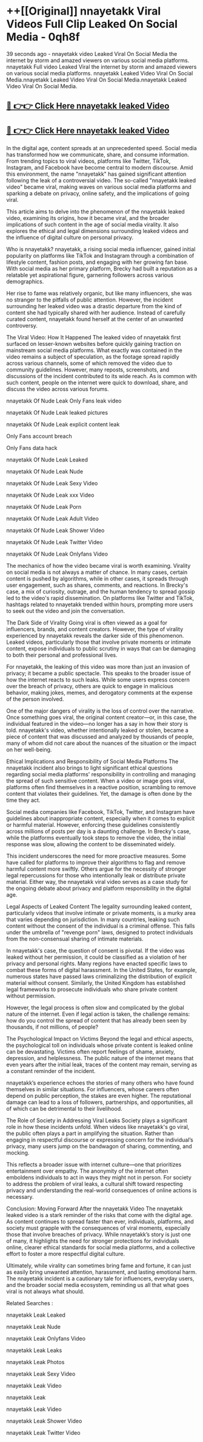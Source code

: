# ++[[Original]] nnayetakk Viral Videos Full Clip Leaked On Social Media - 0qh8f<br>

39 seconds ago - nnayetakk video Leaked Viral On Social Media the internet by storm and amazed viewers on various social media platforms.
nnayetakk Full video Leaked Viral the internet by storm and amazed viewers on various social media platforms. nnayetakk Leaked Video Viral On Social Media.nnayetakk Leaked Video Viral On Social Media.nnayetakk Leaked Video Viral On Social Media.<br>


## [🔴 👉👉 Click Here nnayetakk leaked Video ](https://onlyclips.site?title=nnayetakk&ref=git)

## [🔴 👉👉 Click Here nnayetakk leaked Video ](https://onlyclips.site?title=nnayetakk&ref=git)

In the digital age, content spreads at an unprecedented speed. Social media has transformed how we communicate, share, and consume information. From trending topics to viral videos, platforms like Twitter, TikTok, Instagram, and Facebook have become central to modern discourse. Amid this environment, the name "nnayetakk" has gained significant attention following the leak of a controversial video. The so-called "nnayetakk leaked video" became viral, making waves on various social media platforms and sparking a debate on privacy, online safety, and the implications of going viral.

This article aims to delve into the phenomenon of the nnayetakk leaked video, examining its origins, how it became viral, and the broader implications of such content in the age of social media virality. It also explores the ethical and legal dimensions surrounding leaked videos and the influence of digital culture on personal privacy.

Who is nnayetakk?
nnayetakk, a rising social media influencer, gained initial popularity on platforms like TikTok and Instagram through a combination of lifestyle content, fashion posts, and engaging with her growing fan base. With social media as her primary platform, Brecky had built a reputation as a relatable yet aspirational figure, garnering followers across various demographics.

Her rise to fame was relatively organic, but like many influencers, she was no stranger to the pitfalls of public attention. However, the incident surrounding her leaked video was a drastic departure from the kind of content she had typically shared with her audience. Instead of carefully curated content, nnayetakk found herself at the center of an unwanted controversy.

The Viral Video: How It Happened
The leaked video of nnayetakk first surfaced on lesser-known websites before quickly gaining traction on mainstream social media platforms. What exactly was contained in the video remains a subject of speculation, as the footage spread rapidly across various channels, some of which removed the video due to community guidelines. However, many reposts, screenshots, and discussions of the incident contributed to its wide reach. As is common with such content, people on the internet were quick to download, share, and discuss the video across various forums.

nnayetakk Of Nude Leak Only Fans leak video

nnayetakk Of Nude Leak leaked pictures

nnayetakk Of Nude Leak explicit content leak

Only Fans account breach

Only Fans data hack

nnayetakk Of Nude Leak Leaked

nnayetakk Of Nude Leak Nude

nnayetakk Of Nude Leak Sexy Video

nnayetakk Of Nude Leak xxx Video

nnayetakk Of Nude Leak Porn

nnayetakk Of Nude Leak Adult Video

nnayetakk Of Nude Leak Shower Video

nnayetakk Of Nude Leak Twitter Video

nnayetakk Of Nude Leak Onlyfans Video

The mechanics of how the video became viral is worth examining. Virality on social media is not always a matter of chance. In many cases, certain content is pushed by algorithms, while in other cases, it spreads through user engagement, such as shares, comments, and reactions. In Brecky's case, a mix of curiosity, outrage, and the human tendency to spread gossip led to the video's rapid dissemination. On platforms like Twitter and TikTok, hashtags related to nnayetakk trended within hours, prompting more users to seek out the video and join the conversation.

The Dark Side of Virality
Going viral is often viewed as a goal for influencers, brands, and content creators. However, the type of virality experienced by nnayetakk reveals the darker side of this phenomenon. Leaked videos, particularly those that involve private moments or intimate content, expose individuals to public scrutiny in ways that can be damaging to both their personal and professional lives.

For nnayetakk, the leaking of this video was more than just an invasion of privacy; it became a public spectacle. This speaks to the broader issue of how the internet reacts to such leaks. While some users express concern over the breach of privacy, others are quick to engage in malicious behavior, making jokes, memes, and derogatory comments at the expense of the person involved.

One of the major dangers of virality is the loss of control over the narrative. Once something goes viral, the original content creator—or, in this case, the individual featured in the video—no longer has a say in how their story is told. nnayetakk's video, whether intentionally leaked or stolen, became a piece of content that was discussed and analyzed by thousands of people, many of whom did not care about the nuances of the situation or the impact on her well-being.

Ethical Implications and Responsibility of Social Media Platforms
The nnayetakk incident also brings to light significant ethical questions regarding social media platforms' responsibility in controlling and managing the spread of such sensitive content. When a video or image goes viral, platforms often find themselves in a reactive position, scrambling to remove content that violates their guidelines. Yet, the damage is often done by the time they act.

Social media companies like Facebook, TikTok, Twitter, and Instagram have guidelines about inappropriate content, especially when it comes to explicit or harmful material. However, enforcing these guidelines consistently across millions of posts per day is a daunting challenge. In Brecky's case, while the platforms eventually took steps to remove the video, the initial response was slow, allowing the content to be disseminated widely.

This incident underscores the need for more proactive measures. Some have called for platforms to improve their algorithms to flag and remove harmful content more swiftly. Others argue for the necessity of stronger legal repercussions for those who intentionally leak or distribute private material. Either way, the nnayetakk viral video serves as a case study for the ongoing debate about privacy and platform responsibility in the digital age.

Legal Aspects of Leaked Content
The legality surrounding leaked content, particularly videos that involve intimate or private moments, is a murky area that varies depending on jurisdiction. In many countries, leaking such content without the consent of the individual is a criminal offense. This falls under the umbrella of "revenge porn" laws, designed to protect individuals from the non-consensual sharing of intimate materials.

In nnayetakk's case, the question of consent is pivotal. If the video was leaked without her permission, it could be classified as a violation of her privacy and personal rights. Many regions have enacted specific laws to combat these forms of digital harassment. In the United States, for example, numerous states have passed laws criminalizing the distribution of explicit material without consent. Similarly, the United Kingdom has established legal frameworks to prosecute individuals who share private content without permission.

However, the legal process is often slow and complicated by the global nature of the internet. Even if legal action is taken, the challenge remains: how do you control the spread of content that has already been seen by thousands, if not millions, of people?

The Psychological Impact on Victims
Beyond the legal and ethical aspects, the psychological toll on individuals whose private content is leaked online can be devastating. Victims often report feelings of shame, anxiety, depression, and helplessness. The public nature of the internet means that even years after the initial leak, traces of the content may remain, serving as a constant reminder of the incident.

nnayetakk’s experience echoes the stories of many others who have found themselves in similar situations. For influencers, whose careers often depend on public perception, the stakes are even higher. The reputational damage can lead to a loss of followers, partnerships, and opportunities, all of which can be detrimental to their livelihood.

The Role of Society in Addressing Viral Leaks
Society plays a significant role in how these incidents unfold. When videos like nnayetakk's go viral, the public often plays a part in amplifying the situation. Rather than engaging in respectful discourse or expressing concern for the individual’s privacy, many users jump on the bandwagon of sharing, commenting, and mocking.

This reflects a broader issue with internet culture—one that prioritizes entertainment over empathy. The anonymity of the internet often emboldens individuals to act in ways they might not in person. For society to address the problem of viral leaks, a cultural shift toward respecting privacy and understanding the real-world consequences of online actions is necessary.

Conclusion: Moving Forward After the nnayetakk Video
The nnayetakk leaked video is a stark reminder of the risks that come with the digital age. As content continues to spread faster than ever, individuals, platforms, and society must grapple with the consequences of viral moments, especially those that involve breaches of privacy. While nnayetakk’s story is just one of many, it highlights the need for stronger protections for individuals online, clearer ethical standards for social media platforms, and a collective effort to foster a more respectful digital culture.

Ultimately, while virality can sometimes bring fame and fortune, it can just as easily bring unwanted attention, harassment, and lasting emotional harm. The nnayetakk incident is a cautionary tale for influencers, everyday users, and the broader social media ecosystem, reminding us all that what goes viral is not always what should.

Related Searches :

nnayetakk Leak Leaked

nnayetakk Leak Nude

nnayetakk Leak Onlyfans Video

nnayetakk Leak Leaks

nnayetakk Leak Photos

nnayetakk Leak Sexy Video

nnayetakk Leak Video

nnayetakk Leak

nnayetakk Leak Video

nnayetakk Leak Shower Video

nnayetakk Leak Twitter Video

